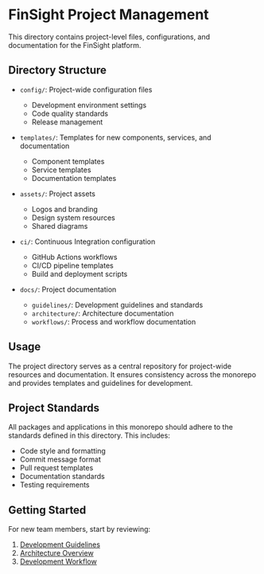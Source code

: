 # FinSight Project Management

This directory contains project-level files, configurations, and documentation for the FinSight platform.

## Directory Structure

- `config/`: Project-wide configuration files
  - Development environment settings
  - Code quality standards
  - Release management

- `templates/`: Templates for new components, services, and documentation
  - Component templates
  - Service templates
  - Documentation templates

- `assets/`: Project assets
  - Logos and branding
  - Design system resources
  - Shared diagrams

- `ci/`: Continuous Integration configuration
  - GitHub Actions workflows
  - CI/CD pipeline templates
  - Build and deployment scripts

- `docs/`: Project documentation
  - `guidelines/`: Development guidelines and standards
  - `architecture/`: Architecture documentation
  - `workflows/`: Process and workflow documentation

## Usage

The project directory serves as a central repository for project-wide resources and documentation. It ensures consistency across the monorepo and provides templates and guidelines for development.

## Project Standards

All packages and applications in this monorepo should adhere to the standards defined in this directory. This includes:

- Code style and formatting
- Commit message format
- Pull request templates
- Documentation standards
- Testing requirements

## Getting Started

For new team members, start by reviewing:

1. [Development Guidelines](docs/guidelines/development.md)
2. [Architecture Overview](docs/architecture/overview.md)
3. [Development Workflow](docs/workflows/development.md)